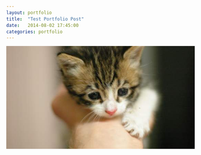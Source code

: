 ```yaml
---
layout: portfolio
title:  "Test Portfolio Post"
date:   2014-08-02 17:45:00
categories: portfolio
---
```


![Kitty Image](/build/img/kitty.jpg)